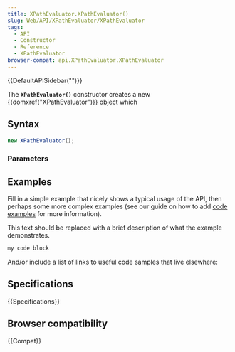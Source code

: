 ```yaml
---
title: XPathEvaluator.XPathEvaluator()
slug: Web/API/XPathEvaluator/XPathEvaluator
tags:
  - API
  - Constructor
  - Reference
  - XPathEvaluator
browser-compat: api.XPathEvaluator.XPathEvaluator
---
```

{{DefaultAPISidebar("")}}

The **`XPathEvaluator()`** constructor creates a new {{domxref("XPathEvaluator")}} object which 

## Syntax

```js
new XPathEvaluator();
```

### Parameters



## Examples

Fill in a simple example that nicely shows a typical usage of the API, then perhaps some more complex examples (see our guide on how to add [code examples](/en-US/docs/MDN/Contribute/Structures/Code_examples) for more information).

This text should be replaced with a brief description of what the example demonstrates.

```js
my code block
```

And/or include a list of links to useful code samples that live elsewhere:

## Specifications

{{Specifications}}

## Browser compatibility

{{Compat}}

